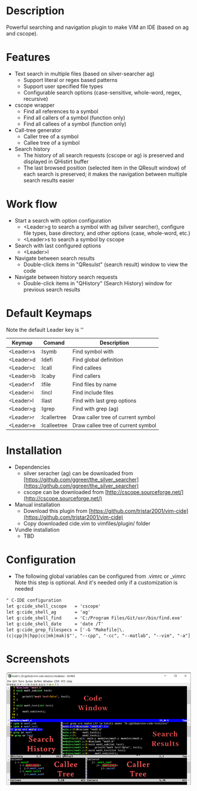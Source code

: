 # Description
Powerful searching and navigation plugin to make VIM an IDE (based on ag and cscope).

# Features
* Text search in multiple files (based on silver-searcher ag)
  * Support literal or regex based patterns
  * Support user specified file types
  * Configurable search options (case-sensitive, whole-word, regex, recursive)
* cscope wrapper
  * Find all references to a symbol
  * Find all callers of a symbol (function only)
  * Find all callees of a symbol (function only)
* Call-tree generator
  * Caller tree of a symbol
  * Callee tree of a symbol
* Search history
  * The history of all search requests (cscope or ag) is preserved and displayed in QHistirt buffer
  * The last browsed position (selected item in the QResult window) of each search is preserved; it makes the navigation between multiple search results easier

# Work flow
* Start a search with option configuration
  * \<Leader\>g to search a symbol with ag (silver searcher), configure file types, base directory, and other options (case, whole-word, etc.)
  * \<Leader\>s to search a symbol by cscope
* Search with last configured options
  * \<Leader\>l
* Navigate between search results
  * Double-click items in "QResulst" (search result) window to view the code
* Navigate between history search requests
  * Double-click items in "QHistory" (Search History) window for previous search results

# Default Keymaps
Note the default Leader key is '\'

| Keymap      |  Comand            |  Description
|-------------|--------------------|------------------------------------|
| \<Leader\>s |  :Isymb<CR>        | Find symbol with                   |
| \<Leader\>d |  :Idefi<CR>        | Find global definition             |
| \<Leader\>c |  :Icall<CR>        | Find callees                       |
| \<Leader\>b |  :Icaby<CR>        | Find callers                       |
| \<Leader\>f |  :Ifile<CR>        | Find files by name                 |
| \<Leader\>i |  :Iincl<CR>        | Find include files                 |
| \<Leader\>l |  :Ilast<CR>        | Find with last grep options        |
| \<Leader\>g |  :Igrep<CR>        | Find with grep (ag)                |
| \<Leader\>r |  :Icallertree<CR>  | Draw caller tree of current symbol |
| \<Leader\>e |  :Icalleetree<CR>  | Draw callee tree of current symbol |

# Installation
* Dependencies
  * silver seracher (ag) can be downloaded from [https://github.com/ggreer/the_silver_searcher](https://github.com/ggreer/the_silver_searcher)
  * cscope can be downloaded from [http://cscope.sourceforge.net/](http://cscope.sourceforge.net/)
* Manual installation
  * Download this plugin from [https://github.com/tristar2001/vim-cide](https://github.com/tristar2001/vim-cide)
  * Copy downloaded cide.vim to vimfiles/plugin/ folder
* Vundle installation
  * TBD

# Configuration
* The following global variables can be configured from .vimrc or \_vimrc 
Note this step is optional. And it's needed only if a customization is needed

```vim
" C-IDE configuration
let g:cide_shell_cscope   = 'cscope'
let g:cide_shell_ag       = 'ag'
let g:cide_shell_find     = 'C:/Program Files/Git/usr/bin/find.exe'
let g:cide_shell_date     = 'date /T'
let g:cide_grep_filespecs = ['-G "Makefile|\.(c|cpp|h|hpp|cc|mk|mak)$"', "--cpp", "-cc", "--matlab", "--vim", "-a"]
```
# Screenshots
![main](https://github.com/tristar2001/images/blob/master/vim-cide/main.png)

